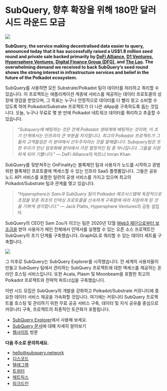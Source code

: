 # SubQuery, 향후 확장을 위해 180만 달러 시드 라운드 모금

![](https://miro.medium.com/max/1400/0*CrM8-LKRt3slWAsN)

**SubQuery, the service making decentralised data easier to query, announced today that it has successfully raised a US$1.8 million seed round and private sale backed primarily by [DeFi Alliance](https://defialliance.co/), [D1 Ventures](https://d1.ventures/), [Hypersphere Ventures](https://hypersphere.ventures/), [Digital Finance Group (DFG)](https://www.dfg.group/), and [The Lao](https://www.thelao.io/). The overwhelming demand we received to back SubQuery’s seed round shows the strong interest in infrastructure services and belief in the future of the Polkadot ecosystem.**

SubQuery를 사용하면 모든 Substrate/Polkadot 팀이 데이터를 처리하고 쿼리할 수 있습니다. 이 프로젝트는 애플리케이션 계층에 서비스를 제공하는 데이터 프로토콜의 성장에 영감을 받았으며, 그 목표는 누구나 안정적으로 데이터를 더 빨리 찾고 소비할 수 있도록 하여 Polkadot/Substrate 프로젝트가 더 나은 dApp을 구축하도록 돕는 것입니다. 오늘, 누구나 무료로 몇 분 만에 Polkadot 네트워크 데이터를 쿼리하고 추출할 수 있습니다.

> _“Subquery에 베팅하는 것은 전체 Polkadot 생태계에 베팅하는 것이며, 이 초기 단계에서는 인프라의 큰 부분을 차지합니다. 최고의 Polkadot 프로젝트가 그들의 고객들임은 이 분야에서 선두주자라는 것을 말해줍니다. Subquery팀은 또한 우리가 만난 암호화폐 분야에서 가장 열정적인 팀 중 하나입니다. 그들을 지원하게 되어 기쁩니다.”_ — DeFi Alliance의 파트너 Imran Khan

SubQuery를 뒷받쳐주는 OnFinality는 블록체인 팀과 사용자가 노드를 시작하고 광범위한 블록체인 프로토콜에 액세스할 수 있는 인프라 SaaS 플랫폼입니다. 그들은 공유 노드 API 서비스를 포함한 일련의 공생 서비스를 가지고 있으며 최고의 Polkadot/Substrate 팀과 관계를 맺고 있습니다.

> _"Hypersphere는 Sam과 SubQuery 팀이 Polkadot 에코시스템에 독점적으로 초점을 맞춘 최초의 인덱싱 프로토콜을 신속하게 구축함에 따라 지원하게 된 것을 기쁘게 생각합니다."_ — Jack Platts, Hypersphere Ventures의 공동 설립자

SubQuery의 CEO인 Sam Zou가 이끄는 팀은 2020년 12월 [Web3 재단으로부터 보조금을](https://subquery.medium.com/subquery-delivers-its-open-source-sdk-following-a-web3-foundation-grant-20da26ae87f) 받아 사용자가 체인 전체에서 인덱서를 실행할 수 있는 오픈 소스 프로젝트인 SubQuery의 초기 단계를 구축했습니다. GraphQL로 쿼리할 수 있는 데이터 세트를 구축합니다.

![](https://miro.medium.com/max/1000/0*kjspGYRr_BtMk015)

그 이후로 SubQuery는 SubQuery Explorer를 시작했습니다. 전 세계의 사용자들이 만들고 SubQuery 팀에서 관리하는 SubQuery 프로젝트에 대한 액세스를 제공하는 온라인 호스팅 서비스입니다. 또한 Acala, Plasm 및 Moonbeam을 포함한 최고의 Polkadot 프로젝트와 전략적 파트너십을 구축했습니다.

이번 시드 모집은 SubQuery의 개발을 강화하고 Polkadot/Substrate 커뮤니티에 중요한 데이터 서비스 제공을 가속화할 것입니다. 여기에는 커뮤니티 SubQuery 프로젝트를 호스팅 및 관리하기 위한 무료 공공 서비스 구축, 데이터 및 지식 공유를 중심으로 커뮤니티 구축, 프로젝트의 최종적인 토큰화가 포함됩니다.

-   [SubQuery Explorer](https://explorer.subquery.network/)에서 사용해 보세요.
-   [SubQuery 문서](https://doc.subquery.network/)에 대해 자세히 알아보기
-   [웹사이트](https://subquery.network/) 방문

**다음 주소로 문의하세요.**

-   [hello@subquery.network](mailto:hello@subquery.network)
-   [디스코드](https://discord.com/invite/78zg8aBSMG)
-   [텔레그램](https://t.me/subquerynetwork)
-   [트위터](https://twitter.com/subquerynetwork)
-   [매트릭스](https://matrix.to/#/#subquery:matrix.org)
-   [링크드인](https://www.linkedin.com/company/subquery)